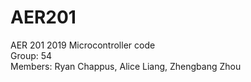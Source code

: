 # AER201
AER 201 2019 Microcontroller code
<br>Group: 54
<br>Members: Ryan Chappus, Alice Liang, Zhengbang Zhou
